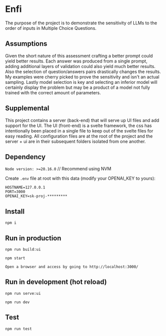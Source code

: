 # Enfi

The purpose of the project is to demonstrate the sensitivity of LLMs to the order of inputs in Multiple Choice Questions.

## Assumptions
Given the short nature of this assessment crafting a better prompt could yield better results. Each answer was produced from a single prompt, adding additional layers of validation could also yield much better results. Also the selection of question/answers pairs drastically changes the results. My examples were cherry picked to prove the sensitivity and isn't an actual sampling. Lastly model selection is key and selecting an inferior model will certainly display the problem but may be a product of a model not fully trained with the correct amount of parameters.

## Supplemental
This project contains a server (back-end) that will serve up UI files and add support for the UI. The UI (front-end) is a svelte framework, the css has intentionally been placed in a single file to keep out of the svelte files for easy reading. All configuration files are at the root of the project and the server + ui are in their subsequent folders isolated from one another.

## Dependency
`Node version: >=20.16.0` // Recommend using NVM

Create `.env` file at root with this data (modify your OPENAI_KEY to yours):

```
HOSTNAME=127.0.0.1
PORT=3000
OPENAI_KEY=sk-proj-*********
```

## Install
`npm i`

## Run in production
`npm run build:ui`

`npm start`

`Open a browser and access by going to http://localhost:3000/`

## Run in development (hot reload)
`npm run serve:ui`

`npm run dev`

## Test
`npm run test`